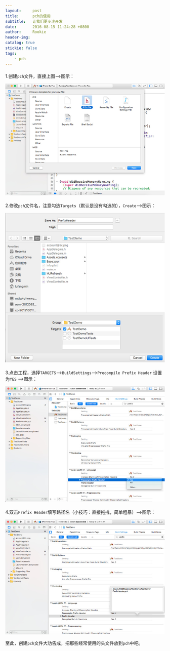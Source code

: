 ```yaml
---
layout:     post
title:      pch的使用
subtitle:   让我们更专注开发
date:       2016-08-15 11:24:28 +0800
author:     Rookie
header-img: 
catalog: true
stickie: false
tags:
    - pch
---
```


#### #

1.创建`pch`文件，直接上图-->图示：

![项目1](/img/20160815/1.jpeg)

#### #

2.修改`pch`文件名，注意勾选`Targets`（默认是没有勾选的），`Create`-->图示：

![项目2](/img/20160815/2.jpeg)

#### #

3.点击工程，选择`TARGETS`-->`BuildSettings`-->`Precompile Prefix Header` 设置为`YES` -->图示：

![项目3](/img/20160815/3.jpeg)

#### #

4.双击`Prefix Header`填写路径名（小技巧：直接拖拽，简单粗暴）-->图示：

![项目4](/img/20160815/4.jpeg)

至此，创建`pch`文件大功告成，把那些经常使用的头文件放到`pch`中吧。